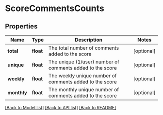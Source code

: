 # ScoreCommentsCounts

## Properties
Name | Type | Description | Notes
------------ | ------------- | ------------- | -------------
**total** | **float** | The total number of comments added to the score | [optional] 
**unique** | **float** | The unique (1/user) number of comments added to the score | [optional] 
**weekly** | **float** | The weekly unique number of comments added to the score | [optional] 
**monthly** | **float** | The monthly unique number of comments added to the score | [optional] 

[[Back to Model list]](../README.md#documentation-for-models) [[Back to API list]](../README.md#documentation-for-api-endpoints) [[Back to README]](../README.md)


